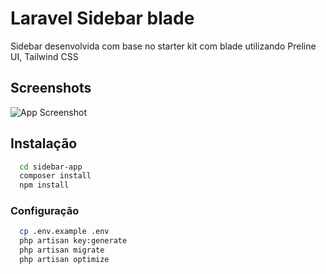 
# Laravel Sidebar blade

Sidebar desenvolvida com base no starter kit com blade utilizando Preline UI, Tailwind CSS


## Screenshots

![App Screenshot](https://uploaddeimagens.com.br/images/004/842/040/original/imagem_2024-09-12_104610526.png?1726148774)


## Instalação

```bash
  cd sidebar-app
  composer install
  npm install
```

### Configuração

```bash
  cp .env.example .env
  php artisan key:generate
  php artisan migrate
  php artisan optimize
```
